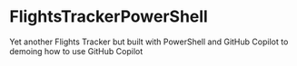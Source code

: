 # FlightsTrackerPowerShell
Yet another Flights Tracker but built with PowerShell and GitHub Copilot to demoing how to use GitHub Copilot
